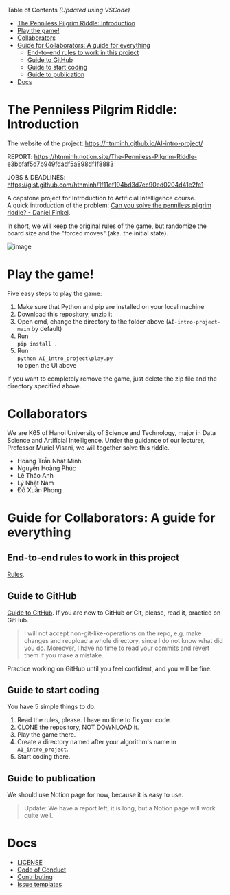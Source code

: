 Table of Contents _(Updated using VSCode)_
- [The Penniless Pilgrim Riddle: Introduction](#the-penniless-pilgrim-riddle-introduction)
- [Play the game!](#play-the-game)
- [Collaborators](#collaborators)
- [Guide for Collaborators: A guide for everything](#guide-for-collaborators-a-guide-for-everything)
  - [End-to-end rules to work in this project](#end-to-end-rules-to-work-in-this-project)
  - [Guide to GitHub](#guide-to-github)
  - [Guide to start coding](#guide-to-start-coding)
  - [Guide to publication](#guide-to-publication)
- [Docs](#docs)

# The Penniless Pilgrim Riddle: Introduction
The website of the project: <https://htnminh.github.io/AI-intro-project/>

REPORT: https://htnminh.notion.site/The-Penniless-Pilgrim-Riddle-e3bbfaf5d7b949fdadf5a898df1f8883

JOBS & DEADLINES: https://gist.github.com/htnminh/1f11ef194bd3d7ec90ed0204d41e2fe1

A capstone project for Introduction to Artificial Intelligence course. <br>
A quick introduction of the problem: [Can you solve the penniless pilgrim riddle? - Daniel Finkel](https://youtu.be/6sBB-gRhfjE).

In short, we will keep the original rules of the game, but randomize the board size and the "forced moves" (aka. the initial state). 

![image](https://user-images.githubusercontent.com/82358580/144267723-1ad95e94-b96b-499d-8b9c-c8eb7b3fe210.png)

# Play the game!
Five easy steps to play the game:
1. Make sure that Python and pip are installed on your local machine
2. Download this repository, unzip it
3. Open cmd, change the directory to the folder above (`AI-intro-project-main` by default)
4. Run <br>`pip install .`
5. Run <br>`python AI_intro_project\play.py`<br> to open the UI above

If you want to completely remove the game, just delete the zip file and the directory specified above.

# Collaborators
We are K65 of Hanoi University of Science and Technology, major in Data Science and Artificial Intelligence. Under the guidance of our lecturer, Professor Muriel Visani, we will together solve this riddle.
- Hoàng Trần Nhật Minh
- Nguyễn Hoàng Phúc
- Lê Thảo Anh
- Lý Nhật Nam
- Đỗ Xuân Phong

# Guide for Collaborators: A guide for everything

## End-to-end rules to work in this project
[Rules](docs/rules.md).

## Guide to GitHub
[Guide to GitHub](docs/guide_to_GitHub.md). If you are new to GitHub or Git, please, read it, practice on GitHub.

> I will not accept non-git-like-operations on the repo, e.g. make changes and reupload a whole directory, since I do not know what did you do.
Moreover, I have no time to read your commits and revert them if you make a mistake.

Practice working on GitHub until you feel confident, and you will be fine.

## Guide to start coding
You have 5 simple things to do:
1. Read the rules, please. I have no time to fix your code.
2. CLONE the repository, NOT DOWNLOAD it.
3. Play the game there.
4. Create a directory named after your algorithm's name in `AI_intro_project`.
5. Start coding there.

## Guide to publication
We should use Notion page for now, because it is easy to use.

> Update: We have a report left, it is long, but a Notion page will work quite well.
  

# Docs
- [LICENSE](LICENSE)
- [Code of Conduct](docs/CODE_OF_CONDUCT.md)
- [Contributing](docs/CONTRIBUTING.md)
- [Issue templates](https://github.com/htnminh/AI-intro-project/tree/main/.github/ISSUE_TEMPLATE)

